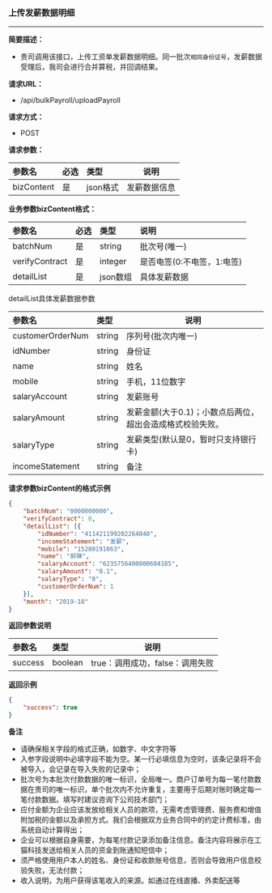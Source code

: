 ### 上传发薪数据明细

---

**简要描述：**

* 贵司调用该接口，上传工资单发薪数据明细。同一批次`相同身份证号`，发薪数据受理后，我司会进行合并算税，并回调结果。

**请求URL：**

* /api/bulkPayroll/uploadPayroll

**请求方式：**

* POST 

**请求参数：**

| 参数名 | 必选 | 类型 | 说明 |
| :--- | :--- | :--- | --- |
| bizContent | 是 | json格式 | 发薪数据信息 |

**业务参数bizContent格式：**

| 参数名 | 必选 | 类型 | 说明 |
| :--- | :--- | :--- | :--- |
| batchNum | 是 | string | 批次号\(唯一\) |
| verifyContract | 是 | integer | 是否电签\(0:不电签，1:电签\) |
| detailList | 是 | json数组 | 具体发薪数据 |

detailList具体发薪数据参数

| 参数名 | 类型 | 说明 |
| :--- | :--- | --- |
| customerOrderNum | string | 序列号\(批次内唯一\) |
| idNumber | string | 身份证 |
| name | string | 姓名 |
| mobile | string | 手机，11位数字 |
| salaryAccount | string | 发薪账号 |
| salaryAmount | string | 发薪金额\(大于0.1\)；小数点后两位，超出会造成格式校验失败。 |
| salaryType | string | 发薪类型\(默认是0，暂时只支持银行卡\) |
| incomeStatement | string | 备注 |

**请求参数bizContent的格式示例**

```json
{
    "batchNum": "0000000000",
    "verifyContract": 0,
    "detailList": [{
        "idNumber": "411421199202264840",
        "incomeStatement": "发薪",
        "mobile": "15280191063",
        "name": "郝琳",
        "salaryAccount": "6235756400000604185",
        "salaryAmount": "0.1",
        "salaryType": "0",
        "customerOrderNum": 1
    }],
    "month": "2019-18"
}
```

**返回参数说明**

| 参数名 | 类型 | 说明 |
| :--- | :--- | --- |
| success | boolean | true：调用成功，false：调用失败 |

**返回示例**

```json
{
    "success": true
}
```

**备注**

* 请确保相关字段的格式正确，如数字、中文字符等
* 入参字段说明中必填字段不能为空。某一行必填信息为空时，该条记录将不会被导入，会记录在导入失败的记录中；
* 批次号为本批次付款数据的唯一标识，全局唯一。商户订单号为每一笔付款数据在贵司的唯一标识，单个批次内不允许重复，主要用于后期对账时确定每一笔付款数据。填写时建议咨询下公司技术部门；
* 应付金额为企业应该发放给相关人员的款项，无需考虑管理费、服务费和增值附加税的金额以及承担方式。我们会根据双方业务合同中的约定计费标准，由系统自动计算得出；
* 企业可以根据自身需要，为每笔付款记录添加备注信息。备注内容将展示在工猫科技发送给相关人员的资金到账通知短信中；
* 须严格使用用户本人的姓名、身份证和收款账号信息，否则会导致用户信息校验失败，无法付款；
* 收入说明，为用户获得该笔收入的来源。如通过在线直播、外卖配送等



